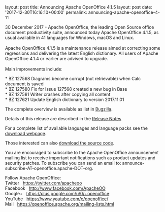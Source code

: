 layout: post
title: Announcing Apache OpenOffice 4.1.5
layout: post
date: '2017-12-30T16:16:10+00:00'
permalink: announcing-apache-openoffice-4-11

<p>30 December 2017 - Apache OpenOffice, the leading Open Source office 
document productivity suite, announced today Apache OpenOffice 4.1.5, as
 usual available in 41 languages for Windows, macOS and Linux.<br /><br />Apache OpenOffice 4.1.5 is a maintenance release aimed at correcting some regressions and delivering the latest English dictionary. All users of Apache OpenOffice 4.1.4 or earlier are advised to upgrade.<br /><br />Main improvements include:</p> 
  <p>* BZ 127568 Diagrams become corrupt (not retrievable) when Calc document is saved<br />* BZ 127580 Fix for Issue 127568 created a new bug in Base<br />* BZ 127581 Writer crashes after copying all content<br />* BZ 127621 Update English dictionary to version 2017.11.01 <br /></p>The complete overview is available as list in <a title="Bugzilla" target="_blank" href="https://bz.apache.org/ooo/buglist.cgi?list_id=233429&amp;query_format=advanced&amp;resolution=FIXED&amp;resolution=FIXED_WITHOUT_CODE&amp;target_milestone=4.1.5">Bugzilla</a>.<br /> 
  <p>Details of this release are described in the <a target="_blank" title="Release Notes" href="https://cwiki.apache.org/confluence/display/OOOUSERS/AOO+4.1.5+Release+Notes">Release Notes</a>. <br /></p> 
  <p>For a complete list of available languages and language packs see the <a title="Apache OpenOffice - Official download" target="_blank" href="https://www.openoffice.org/download/">download webpage</a>.</p> 
  <p>Those interested can also <a title="Apache OpenOffice - Source code" target="_blank" href="https://openoffice.apache.org/downloads.html">download the source code</a>.</p> 
  <p>You
 are encouraged to subscribe to the Apache OpenOffice announcement 
mailing list to receive important notifications such as product updates 
and security patches. To subscribe you can send an email to: announce-subscribe-AT-openoffice.apache-DOT-org.</p> 
  <p> 
  Follow Apache OpenOffice:<br />Twitter&nbsp;&nbsp; <a title="Twitter" target="_blank" href="https://twitter.com/apacheoo">https://twitter.com/apacheoo</a><br />Facebook&nbsp;&nbsp; <a title="Facebook" target="_blank" href="https://www.facebook.com/ApacheOO">http://www.facebook.com/ApacheOO</a><br />Google+&nbsp;&nbsp; <a href="https://plus.google.com/u/0/114598373874764163668/posts" data-mce-href="https://plus.google.com/u/0/114598373874764163668/posts">https://plus.google.com/u/0/+openoffice</a><br />YouTube&nbsp;&nbsp; <a title="YouTube" target="_blank" href="https://www.youtube.com/c/openoffice/">https://www.youtube.com/c/openoffice/</a><br />Mail&nbsp;&nbsp; <a title="Mail" href="https://openoffice.apache.org/mailing-lists.html">https://openoffice.apache.org/mailing-lists.html</a><br /></p>
